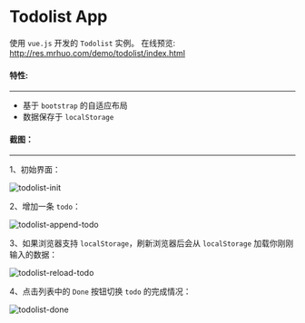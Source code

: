 # Todolist App
使用 `vue.js` 开发的 `Todolist` 实例。
在线预览: http://res.mrhuo.com/demo/todolist/index.html

#### 特性:
-----------------------------------
* 基于 `bootstrap` 的自适应布局
* 数据保存于 `localStorage`

#### 截图：
-----------------------------------

1、初始界面：

![todolist-init](http://res.mrhuo.com/github/todolist-init.png)

2、增加一条 `todo`：

![todolist-append-todo](http://res.mrhuo.com/github/todolist-append-todo.png)

3、如果浏览器支持 `localStorage`，刷新浏览器后会从  `localStorage` 加载你刚刚输入的数据：

![todolist-reload-todo](http://res.mrhuo.com/github/todolist-append-todo.png)

4、点击列表中的 `Done` 按钮切换 `todo` 的完成情况：

![todolist-done](http://res.mrhuo.com/github/todolist-done.png)
